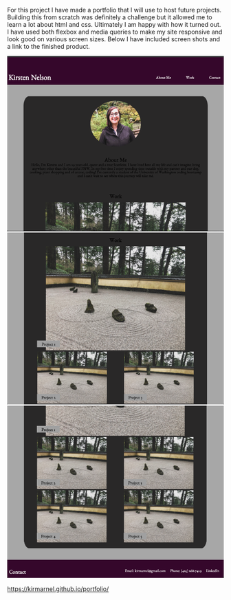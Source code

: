 For this project I have made a portfolio that I will use to host future projects. Building this from scratch was definitely a challenge but it allowed me to learn a lot about html and css. Ultimately I am happy with how it turned out. I have used both flexbox and media queries to make my site responsive and look good on various screen sizes. Below I have included screen shots and a link to the finished product.

![Screenshot1](assets/Images/Screenshot1.png)
![Screenshot2](assets/Images/Screenshot2.png)
![Screenshot3](assets/Images/Screenshot3.png)

https://kirmarnel.github.io/portfolio/
